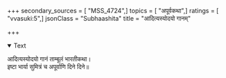 +++
secondary_sources = [ "MSS_4724",]
topics = [ "अपूर्वकथा",]
ratings = [ "vvasuki:5",]
jsonClass = "Subhaashita"
title = "आदित्यस्योदयो गानम्"

+++

<details open><summary>Text</summary>

आदित्यस्योदयो गानं ताम्बूलं भारतीकथा।  
इष्टा भार्या सुमित्रं च अपूर्वाणि दिने दिने॥
</details>
